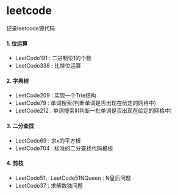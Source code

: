 # leetcode
记录leetcode源代码

#### 1. 位运算

- LeetCode191 : 二进制位1的个数
- LeetCode338 : 比特位运算

#### 2. 字典树

- LeetCode209 : 实现一个Trie结构
- LeetCode79  : 单词搜索(判断单词是否出现在给定的网格中)
- LeetCode212 : 单词搜索II(判断一批单词是否出现在给定的网格中)

#### 3. 二分查找

- LeetCode69 : 求x的平方根
- LeetCode704 : 标准的二分查找代码模板

#### 4. 剪枝

- LeetCode51、LeetCode51NQueen : N皇后问题
- LeetCode37 : 求解数独问题